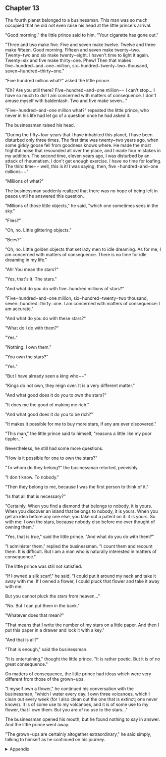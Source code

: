 ## Chapter 13



The fourth planet belonged to a businessman. This man was so much occupied
that he did not even raise his head at the little prince's arrival.

"Good morning," the little prince said to him. "Your cigarette has gone out."

"Three and two make five. Five and seven make twelve. Twelve and three make
fifteen. Good morning. Fifteen and seven make twenty−two. Twenty−two and six
make twenty−eight. I haven't time to light it again. Twenty−six and five make
thirty−one. Phew! Then that makes five−hundred−and−one−million,
six−hundred−twenty−two−thousand, seven−hundred−thirty−one."

"Five hundred million what?" asked the little prince.

"Eh? Are you still there? Five−hundred−and−one million−− I can't stop... I have
so much to do! I am concerned with matters of consequence. I don't amuse myself
with balderdash. Two and five make seven..."

"Five−hundred−and−one million what?" repeated the little prince, who never in
his life had let go of a question once he had asked it.

The businessman raised his head.

"During the fifty−four years that I have inhabited this planet, I have been
disturbed only three times. The first time was twenty−two years ago, when some
giddy goose fell from goodness knows where. He made the most frightful noise
that resounded all over the place, and I made four mistakes in my addition. The
second time, eleven years ago, I was disturbed by an attack of rheumatism. I don't
get enough exercise. I have no time for loafing. The third time−− well, this is it! I
was saying, then, five −hundred−and−one millions−−"

"Millions of what?"

The businessman suddenly realized that there was no hope of being left in peace
until he answered this question.

"Millions of those little objects," he said, "which one sometimes sees in the sky."

"Flies?"

"Oh, no. Little glittering objects."

"Bees?"

"Oh, no. Little golden objects that set lazy men to idle dreaming. As for me, I am
concerned with matters of consequence. There is no time for idle dreaming in my
life."

"Ah! You mean the stars?"

"Yes, that's it. The stars."

"And what do you do with five−hundred millions of stars?"

"Five−hundred−and−one million, six−hundred−twenty−two thousand,
seven−hundred−thirty−one. I am concerned with matters of consequence: I am
accurate."

"And what do you do with these stars?"

"What do I do with them?"

"Yes."

"Nothing. I own them."

"You own the stars?"

"Yes."

"But I have already seen a king who−−"

"Kings do not own, they reign over. It is a very different matter."

"And what good does it do you to own the stars?"

"It does me the good of making me rich."

"And what good does it do you to be rich?"

"It makes it possible for me to buy more stars, if any are ever discovered."

"This man," the little prince said to himself, "reasons a little like my poor
tippler..."

Nevertheless, he still had some more questions.

"How is it possible for one to own the stars?"

"To whom do they belong?" the businessman retorted, peevishly.

"I don't know. To nobody."

"Then they belong to me, because I was the first person to think of it."

"Is that all that is necessary?"

"Certainly. When you find a diamond that belongs to nobody, it is yours. When
you discover an island that belongs to nobody, it is yours. When you get an idea
before any one else, you take out a patent on it: it is yours. So with me: I own the
stars, because nobody else before me ever thought of owning them."

"Yes, that is true," said the little prince. "And what do you do with them?"

"I administer them," replied the businessman. "I count them and recount them. It
is difficult. But I am a man who is naturally interested in matters of
consequence."

The little prince was still not satisfied.

"If I owned a silk scarf," he said, "I could put it around my neck and take it away
with me. If I owned a flower, I could pluck that flower and take it away with me.

But you cannot pluck the stars from heaven..."

"No. But I can put them in the bank."

"Whatever does that mean?"

"That means that I write the number of my stars on a little paper. And then I put
this paper in a drawer and lock it with a key."

"And that is all?"

"That is enough," said the businessman.

"It is entertaining," thought the little prince. "It is rather poetic. But it is of no
great consequence."

On matters of consequence, the little prince had ideas which were very different
from those of the grown−ups.

"I myself own a flower," he continued his conversation with the businessman,
"which I water every day. I own three volcanoes, which I clean out every week
(for I also clean out the one that is extinct; one never knows). It is of some use to
my volcanoes, and it is of some use to my flower, that I own them. But you are of
no use to the stars..."

The businessman opened his mouth, but he found nothing to say in answer. And
the little prince went away.

"The grown−ups are certainly altogether extraordinary," he said simply, talking to
himself as he continued on his journey.



<details>
<summary>Appendix</summary>


</details>